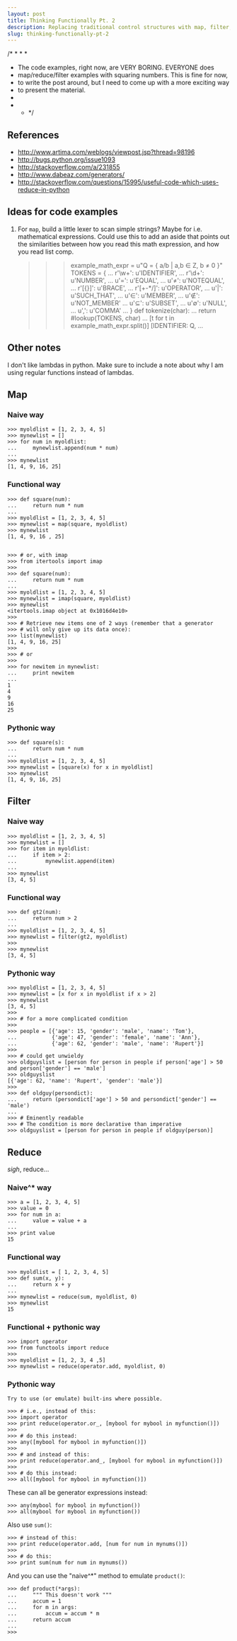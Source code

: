 ```yaml
---
layout: post
title: Thinking Functionally Pt. 2
description: Replacing traditional control structures with map, filter, and reduce. And then replacing those.
slug: thinking-functionally-pt-2
---
```


/* * *
 *
 *  The code examples, right now, are VERY BORING.  EVERYONE does
 *  map/reduce/filter examples with squaring numbers.  This is fine for now,
 *  to write the post around, but I need to come up with a more exciting way
 *  to present the material.
 *
 * * */

## References

- http://www.artima.com/weblogs/viewpost.jsp?thread=98196
- http://bugs.python.org/issue1093
- http://stackoverflow.com/a/231855
- http://www.dabeaz.com/generators/
- http://stackoverflow.com/questions/15995/useful-code-which-uses-reduce-in-python

## Ideas for code examples

1. For `map`, build a little lexer to scan simple strings? Maybe for
i.e. mathematical expressions.  Could use this to add an aside that
points out the similarities between how you read this math expression,
and how you read list comp.

    >>> example_math_expr = u"Q = { a/b | a,b ∈ Z, b ≠ 0 }"
    >>> TOKENS = {
    ...         r'\w+': u'IDENTIFIER',
    ...         r'\d+': u'NUMBER',
    ...         u'=': u'EQUAL',
    ...         u'≠': u'NOTEQUAL',
    ...         r'[{}]': u'BRACE',
    ...         r'[+-*/]': u'OPERATOR',
    ...         u'|': u'SUCH_THAT',
    ...         u'∈': u'MEMBER',
    ...         u'∉': u'NOT_MEMBER'
    ...         u'⊆': u'SUBSET',
    ...         u'∅': u'NULL',
    ...         u',': u'COMMA'
    ... }
    >>> def tokenize(char):
    ...     return #lookup(TOKENS, char)
    ...
    >>> [t for t in example_math_expr.split()]
    [IDENTIFIER: Q, ...

## Other notes

I don't like lambdas in python.  Make sure to include a note about why I am
using regular functions instead of lambdas.

## Map

### Naive way

    >>> myoldlist = [1, 2, 3, 4, 5]
    >>> mynewlist = []
    >>> for num in myoldlist:
    ...     mynewlist.append(num * num)
    ...
    >>> mynewlist
    [1, 4, 9, 16, 25]


### Functional way

    >>> def square(num):
    ...     return num * num
    ...
    >>> myoldlist = [1, 2, 3, 4, 5]
    >>> mynewlist = map(square, myoldlist)
    >>> mynewlist
    [1, 4, 9, 16 , 25]


    >>> # or, with imap
    >>> from itertools import imap
    >>> 
    >>> def square(num):
    ...     return num * num
    ...
    >>> myoldlist = [1, 2, 3, 4, 5]
    >>> mynewlist = imap(square, myoldlist)
    >>> mynewlist
    <itertools.imap object at 0x1016d4e10>
    >>> 
    >>> # Retrieve new items one of 2 ways (remember that a generator
    >>> # will only give up its data once):
    >>> list(mynewlist)
    [1, 4, 9, 16, 25]
    >>> 
    >>> # or
    >>> 
    >>> for newitem in mynewlist:
    ...     print newitem
    ...
    1
    4
    9
    16
    25


### Pythonic way

    >>> def square(s):
    ...     return num * num
    ...
    >>> myoldlist = [1, 2, 3, 4, 5]
    >>> mynewlist = [square(x) for x in myoldlist]
    >>> mynewlist
    [1, 4, 9, 16, 25]




## Filter

### Naive way

    >>> myoldlist = [1, 2, 3, 4, 5]
    >>> mynewlist = []
    >>> for item in myoldlist:
    ...     if item > 2:
    ...         mynewlist.append(item)
    ...
    >>> mynewlist
    [3, 4, 5]

### Functional way

    >>> def gt2(num):
    ...     return num > 2
    ...
    >>> myoldlist = [1, 2, 3, 4, 5]
    >>> mynewlist = filter(gt2, myoldlist)
    >>> 
    >>> mynewlist
    [3, 4, 5]

### Pythonic way

    >>> myoldlist = [1, 2, 3, 4, 5]
    >>> mynewlist = [x for x in myoldlist if x > 2]
    >>> mynewlist
    [3, 4, 5]
    >>> 
    >>> # for a more complicated condition
    >>> 
    >>> people = [{'age': 15, 'gender': 'male', 'name': 'Tom'},
    ...           {'age': 47, 'gender': 'female', 'name': 'Ann'},
    ...           {'age': 62, 'gender': 'male', 'name': 'Rupert'}]
    >>> 
    >>> # could get unwieldy
    >>> oldguyslist = [person for person in people if person['age'] > 50 and person['gender'] == 'male']
    >>> oldguyslist
    [{'age': 62, 'name': 'Rupert', 'gender': 'male'}]
    >>> 
    >>> def oldguy(persondict):
    ...     return (persondict['age'] > 50 and persondict['gender'] == 'male')
    ...
    >>> # Eminently readable
    >>> # The condition is more declarative than imperative
    >>> oldguyslist = [person for person in people if oldguy(person)]


## Reduce

*sigh*, reduce...

### Naive^* way

    >>> a = [1, 2, 3, 4, 5]
    >>> value = 0
    >>> for num in a:
    ...     value = value + a
    ...
    >>> print value
    15

### Functional way

    >>> myoldlist = [ 1, 2, 3, 4, 5]
    >>> def sum(x, y):
    ...     return x + y
    ...
    >>> mynewlist = reduce(sum, myoldlist, 0)
    >>> mynewlist
    15

### Functional + pythonic way

    >>> import operator
    >>> from functools import reduce
    >>> 
    >>> myoldlist = [1, 2, 3, 4 ,5]
    >>> mynewlist = reduce(operator.add, myoldlist, 0)

### Pythonic way

    Try to use (or emulate) built-ins where possible.

    >>> # i.e., instead of this:
    >>> import operator
    >>> print reduce(operator.or_, [mybool for mybool in myfunction()])
    >>> 
    >>> # do this instead:
    >>> any([mybool for mybool in myfunction()])
    >>>
    >>> # and instead of this:
    >>> print reduce(operator.and_, [mybool for mybool in myfunction()])
    >>> 
    >>> # do this instead:
    >>> all([mybool for mybool in myfunction()])

These can all be generator expressions instead:

    >>> any(mybool for mybool in myfunction())
    >>> all(mybool for mybool in myfunction())

Also use `sum()`:

    >>> # instead of this:
    >>> print reduce(operator.add, [num for num in mynums()])
    >>> 
    >>> # do this:
    >>> print sum(num for num in mynums())

And you can use the "naive^*" method to emulate `product()`:

    >>> def product(*args):
    ...     """ This doesn't work """
    ...     accum = 1
    ...     for m in args:
    ...         accum = accum * m
    ...     return accum
    ...
    >>> 


